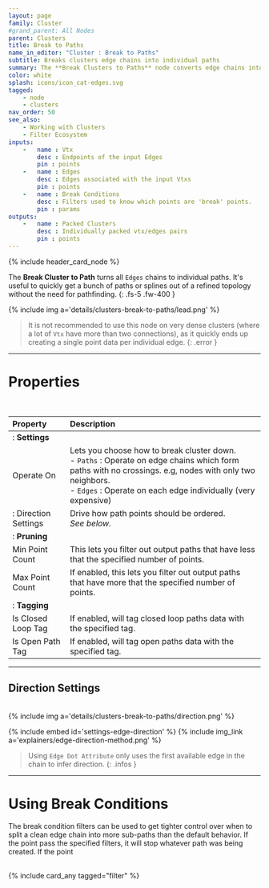 ```yaml
---
layout: page
family: Cluster
#grand_parent: All Nodes
parent: Clusters
title: Break to Paths
name_in_editor: "Cluster : Break to Paths"
subtitle: Breaks clusters edge chains into individual paths
summary: The **Break Clusters to Paths** node converts edge chains into individual paths, offering a quick way to extract paths or splines from a refined topology without requiring complex pathfinding, but is less suited for dense clusters with highly connected vertices.
color: white
splash: icons/icon_cat-edges.svg
tagged: 
    - node
    - clusters
nav_order: 50
see_also:
    - Working with Clusters
    - Filter Ecosystem
inputs:
    -   name : Vtx
        desc : Endpoints of the input Edges
        pin : points
    -   name : Edges
        desc : Edges associated with the input Vtxs
        pin : points
    -   name : Break Conditions
        desc : Filters used to know which points are 'break' points.
        pin : params
outputs:
    -   name : Packed Clusters
        desc : Individually packed vtx/edges pairs
        pin : points
---
```


{% include header_card_node %}

The **Break Cluster to Path** turns all `Edges` chains to individual paths. It's useful to quickly get a bunch of paths or splines out of a refined topology without the need for pathfinding.
{: .fs-5 .fw-400 } 

{% include img a='details/clusters-break-to-paths/lead.png' %}

> It is not recommended to use this node on very dense clusters (where a lot of `Vtx` have more than two connections), as it quickly ends up creating a single point data per individual edge.
{: .error }

---
# Properties
<br>

| Property       | Description          |
|:-------------|:------------------|
|: **Settings** ||
| Operate On           | Lets you choose how to break cluster down.<br>- `Paths` : Operate on edge chains which form paths with no crossings.  e.g, nodes with only two neighbors.<br>- `Edges` : Operate on each edge individually (very expensive)  |
|: Direction Settings | Drive how path points should be ordered.<br>*See below.* |
|: **Pruning** ||
| Min Point Count | This lets you filter out output paths that have less that the specified number of points. |
| Max Point Count | If enabled, this lets you filter out output paths that have more that the specified number of points. |
|: **Tagging** ||
| Is Closed Loop Tag | If enabled, will tag closed loop paths data with the specified tag. |
| Is Open Path Tag | If enabled, will tag open paths data with the specified tag. |

---
## Direction Settings
<br>
{% include img a='details/clusters-break-to-paths/direction.png' %}

{% include embed id='settings-edge-direction' %}
{% include img_link a='explainers/edge-direction-method.png' %}

> Using `Edge Dot Attribute` only uses the first available edge in the chain to infer direction.
{: .infos }

---
# Using Break Conditions

The break condition filters can be used to get tighter control over when to split a clean edge chain into more sub-paths than the default behavior. If the point pass the specified filters, it will stop whatever path was being created. If the point 

<br>
{% include card_any tagged="filter" %}